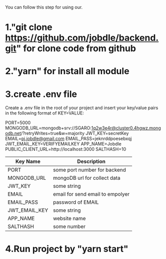 You can follow this step for using our.

# 1."git clone https://github.com/jobdle/backend.git" for clone code from github

# 2."yarn" for install all module

# 3.create .env file

Create a .env file in the root of your project and insert your key/value pairs in the following format of KEY=VALUE:

PORT=5000
MONGODB_URL=mongodb+srv://SGARO:1q2w3e4r@cluster0.4hgwz.mongodb.net/?retryWrites=true&w=majority
JWT_KEY=secretKey
EMAIL=pj.jobdle@gmail.com
EMAIL_PASS=jeknrddpoesebxqj
JWT_EMAIL_KEY=VERIFYEMAILKEY
APP_NAME=Jobdle
PUBLIC_CLIENT_URL=http://localhost:3000
SALTHASH=10

| Key Name                  | Description                                                                                                     |
| ------------------------- | --------------------------------------------------------------------------------------------------------------- |
| PORT                      | some port number for backend                           |
| MONGODB_URL               | mongoDB url for collect data                                                     |
| JWT_KEY                   | some string                                                         |
| EMAIL                     | email for send email to empolyer                                         |
| EMAIL_PASS                | password of EMAIL                                                                                         |
| JWT_EMAIL_KEY             | some string                                                                                  |
| APP_NAME                  | website name                                                                              |
| SALTHASH                  | some number                                                                 |

# 4.Run project by "yarn start"